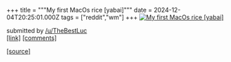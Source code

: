 +++
title = """My first MacOs rice [yabai]"""
date = 2024-12-04T20:25:01.000Z
tags = ["reddit","wm"]
+++
[![My first MacOs rice [yabai]](https://external-preview.redd.it/OTFlMWJzOGI1dzRlMS1fuMZ_10m07YoPJn4AC6Kasw93Y94MO5tJ4WvYbWZL.png?width=640&crop=smart&auto=webp&s=da48f2c98d48a2fa87ef183b75da636cf15ecb43 "My first MacOs rice [yabai]")](https://www.reddit.com/r/unixporn/comments/1h6q6gr/my_first_macos_rice_yabai/)

submitted by [/u/TheBestLuc](https://www.reddit.com/user/TheBestLuc)  
[\[link\]](https://v.redd.it/b6lrmieb5w4e1) [\[comments\]](https://www.reddit.com/r/unixporn/comments/1h6q6gr/my_first_macos_rice_yabai/)

[[source]](https://www.reddit.com/r/unixporn/comments/1h6q6gr/my_first_macos_rice_yabai/)
